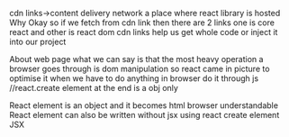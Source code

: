 cdn links->content delivery network  a place where react library is hosted  Why
Okay so if we fetch from cdn link then there are 2 links one is core react and other is react dom 
cdn links help us get whole code or inject it into our project 

About web page what we can say is that the most heavy operation a browser goes through is  dom manipulation so react came in picture to optimise it when we have to do anything in browser do it through js 
//react.create element at the end is a obj only 

React element is an object and it becomes html browser understandable   
React element can also be written without jsx using react create element 
JSX 
